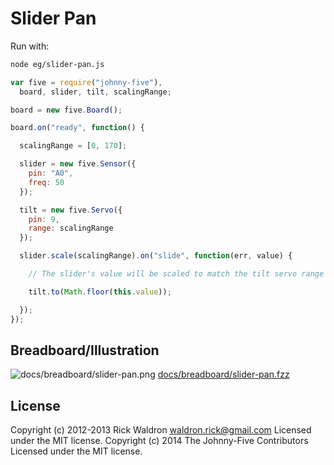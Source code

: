 # Slider Pan

Run with:
```bash
node eg/slider-pan.js
```


```javascript
var five = require("johnny-five"),
  board, slider, tilt, scalingRange;

board = new five.Board();

board.on("ready", function() {

  scalingRange = [0, 170];

  slider = new five.Sensor({
    pin: "A0",
    freq: 50
  });

  tilt = new five.Servo({
    pin: 9,
    range: scalingRange
  });

  slider.scale(scalingRange).on("slide", function(err, value) {

    // The slider's value will be scaled to match the tilt servo range

    tilt.to(Math.floor(this.value));

  });
});

```


## Breadboard/Illustration


![docs/breadboard/slider-pan.png](breadboard/slider-pan.png)
[docs/breadboard/slider-pan.fzz](breadboard/slider-pan.fzz)





## License
Copyright (c) 2012-2013 Rick Waldron <waldron.rick@gmail.com>
Licensed under the MIT license.
Copyright (c) 2014 The Johnny-Five Contributors
Licensed under the MIT license.
